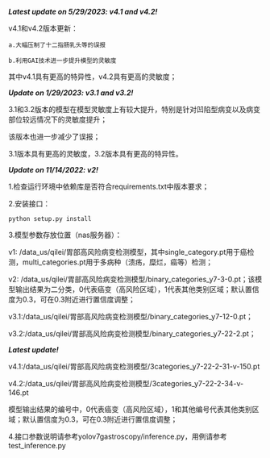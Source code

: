 ***Latest update on 5/29/2023: v4.1 and v4.2!***

v4.1和v4.2版本更新：

    a.大幅压制了十二指肠乳头等的误报

    b.利用GAI技术进一步提升模型的灵敏度

其中v4.1具有更高的特异性，v4.2具有更高的灵敏度；

***Update on 1/29/2023: v3.1 and v3.2!***

3.1和3.2版本的模型在模型灵敏度上有较大提升，特别是针对凹陷型病变以及病变部位较远情况下的灵敏度提升；

该版本也进一步减少了误报；

3.1版本具有更高的灵敏度，3.2版本具有更高的特异性。

***Update on 11/14/2022: v2!***

1.检查运行环境中依赖库是否符合requirements.txt中版本要求；

2.安装接口：
``` shell
python setup.py install
```
3.模型参数存放位置（nas服务器）：

v1: /data_us/qilei/胃部高风险病变检测模型，其中single_category.pt用于癌检测，multi_categories.pt用于多病种（溃疡，糜烂，癌等）检测；

v2: /data_us/qilei/胃部高风险病变检测模型/binary_categories_y7-3-0.pt；该模型输出结果为二分类，0代表癌变（高风险区域），1代表其他类别区域；默认置信度为0.3，可在0.3附近进行置信度调整；

v3.1:/data_us/qilei/胃部高风险病变检测模型/binary_categories_y7-12-0.pt；

v3.2:/data_us/qilei/胃部高风险病变检测模型/binary_categories_y7-22-2.pt；

***Latest update!***

v4.1:/data_us/qilei/胃部高风险病变检测模型/3categories_y7-22-2-31-v-150.pt

v4.2:/data_us/qilei/胃部高风险病变检测模型/3categories_y7-22-2-34-v-146.pt

模型输出结果的编号中，0代表癌变（高风险区域），1和其他编号代表其他类别区域；默认置信度为0.3，可在0.3附近进行置信度调整；

4.接口参数说明请参考yolov7gastroscopy/inference.py，用例请参考test_inference.py
